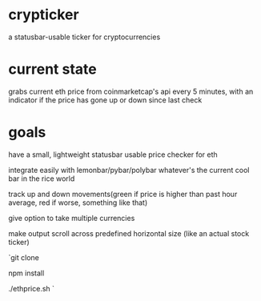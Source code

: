 # crypticker
a statusbar-usable ticker for cryptocurrencies

# current state
grabs current eth price from coinmarketcap's api every 5 minutes, with an indicator if the price has gone up or down since last check

# goals
have a small, lightweight statusbar usable price checker for eth

integrate easily with lemonbar/pybar/polybar whatever's the current cool bar in the rice world

track up and down movements(green if price is higher than past hour average, red if worse, something like that)

give option to take multiple currencies

make output scroll across predefined horizontal size (like an actual stock ticker)


`git clone

npm install

./ethprice.sh
`
